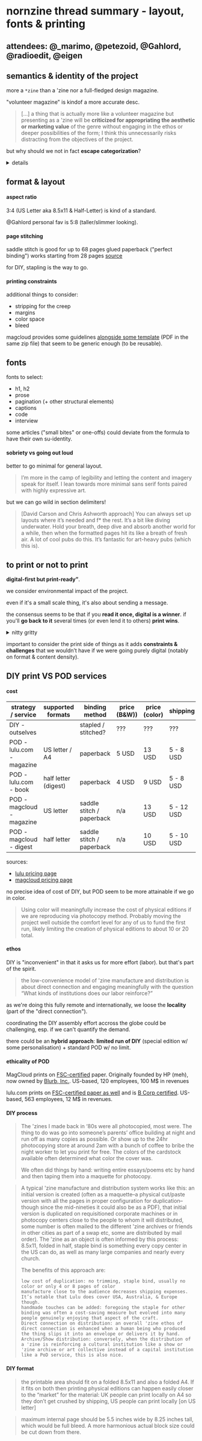 # nornzine thread summary - layout, fonts & printing

## attendees: @_marimo, @petezoid, @Gahlord, @radioedit, @eigen

## semantics & identity of the project

more a `*zine` than a 'zine nor a full-fledged design magazine.

"volunteer magazine" is kindof a more accurate desc.

> […] a thing that is actually more like a volunteer magazine but presenting as a 'zine will be **criticized for appropriating the aesthetic or marketing value** of the genre without engaging in the ethos or deeper possibilities of the form; I think this unnecessarily risks distracting from the objectives of the project.

but why should we not in fact **escape categorization**?

<details>
<summary>details</summary>

> norns itself is multi-faceted and we are polymythical.
> -> shouldn't impose too much of a definite style.
>
> the name of the publication is already non-descript: `~`.
>
> we should still have rules (fonts / perefered colors) to have some sense of **unity**.
</details>


## format & layout

#### aspect ratio

3:4 (US Letter aka 8.5x11 & Half-Letter) is kind of a standard.

@Gahlord personal fav is 5:8 (taller/slimmer looking).


#### page stitching

saddle stitch is good for up to 68 pages
glued paperback ("perfect binding") works starting from 28 pages
[source](https://www.cpcprintpromo.com/saddle-stitch-versus-perfect-bound/)

for DIY, stapling is the way to go.


#### printing constraints

additional things to consider:
- stripping for the creep
- margins
- color space
- bleed

magcloud provides some guidelines [alongside some template](https://www.magcloud.com/create/templates) (PDF in the same zip file) that seem to be generic enough (to be reusable).


## fonts

fonts to select:
- h1, h2
- prose
- pagination (+ other structural elements)
- captions
- code
- interview

some articles ("small bites" or one-offs) could deviate from the formula to have their own su-identity.


#### sobriety vs going out loud

better to go minimal for general layout.

> I’m more in the camp of legibility and letting the content and imagery speak for itself. I lean towards more minimal sans serif fonts paired with highly expressive art.

but we can go wild in section delimiters!

> [David Carson and Chris Ashworth approach]
> You can always set up layouts where it’s needed and f* the rest.
> It’s a bit like diving underwater. Hold your breath, deep dive and absorb another world for a while, then when the formatted pages hit its like a breath of fresh air. A lot of cool pubs do this. It’s fantastic for art-heavy pubs (which this is).


## to print or not to print

**digital-first but print-ready”**.

we consider environmental impact of the project.

even if it's a small scale thing, it's also about sending a message.

the consensus seems to be that if you **read it once, digital is a winner**. if you'll **go back to it** several times (or even lend it to others) **print wins**.

<details>
<summary>nitty gritty</summary>

> brief research on carbon footprints shows that press is not *that* bad (an issue of Nat Geo is [equivalent to driving a car for 3 km](https://www.researchgate.net/publication/225794077_Life_cycle_carbon_footprint_of_the_National_Geographic_magazine)) and that the footprint of digital is often underestimated (notably due to difficulty to estimate the [impact of cloud hosting](https://futurism.com/its-time-to-start-thinking-about-our-digital-carbon-footprint)).
>
> see also:
> - more [detailed analysis from the except.eco thinktank](https://except.eco/nl/knowledge/is-digital-more-environmentally-friendly-than-paper/)
> - [viewpoint](https://www.newscientist.com/lastword/mg24933211-400-is-it-better-for-the-planet-to-read-online-or-in-a-paper-format/) from the author of *How Bad Are Bananas?*
</details>


important to consider the print side of things as it adds **constraints & challenges** that we wouldn’t have if we were going purely digital (notably on format & content density).


## DIY print VS POD services

#### cost

| strategy / service        | supported formats    | binding method            | price (B&W)) | price (color) | shipping   |
|---------------------------|----------------------|---------------------------|--------------|---------------|------------|
| DIY - outselves           |                      | stapled / stitched?       | ???          | ???           | ???        |
| POD - lulu.com - magazine | US letter / A4       | paperback                 | 5 USD        | 13 USD        | 5 - 8 USD  |
| POD - lulu.com - book     | half letter (digest) | paperback                 | 4 USD        | 9 USD         | 5 - 8 USD  |
| POD - magcloud - magazine | US letter            | saddle stitch / paperback | n/a          | 13 USD        | 5 - 12 USD |
| POD - magcloud - digest   | half letter          | saddle stitch / paperback | n/a          | 10 USD        | 5 - 10 USD |

sources:
- [lulu pricing page](https://www.lulu.com/pricing)
- [magcloud pricing page](https://www.magcloud.com/formats/pricingcalculator)

no precise idea of cost of DIY, but POD seem to be more attainable if we go in color.

> Using color will meaningfully increase the cost of physical editions if we are reproducing via photocopy method. Probably moving the project well outside the comfort level for any of us to fund the first run, likely limiting the creation of physical editions to about 10 or 20 total.


#### ethos

DIY is "inconvenient" in that it asks us for more effort (labor). but that's part of the spirit.

> the low-convenience model of 'zine manufacture and distribution is about direct connection and engaging meaningfully with the question “What kinds of institutions does our labor reinforce?”

as we're doing this fully remote and internationally, we loose the **locality** (part of the "direct connection").

coordinating the DIY assembly effort accross the globe could be challenging, esp. if we can't quantify the demand.

there could be an **hybrid approach**: **limited run of DIY** (special edition w/ some personalisation) + standard POD w/ no limit.


#### ethicality of POD

MagCloud prints on [FSC-certified](https://www.magcloud.com/help/faq/item/1002) paper.
Originally founded by HP (meh), now owned by [Blurb, Inc.](https://www.blurb.com/).
US-based, 120 employees, 100 M$ in revenues

lulu.com prints on [FSC-certified paper as well](https://help.lulu.com/en/support/solutions/articles/64000255473-cover-and-interior-paper-stocks) and is [B Corp certified](https://www.bcorporation.net/en-us/find-a-b-corp/company/lulu-press-inc).
US-based, 563 employees, 12 M$ in revenues.


#### DIY process

>The 'zines I made back in ‘80s were all photocopied, most were. The thing to do was go into someone’s parents’ office building at night and run off as many copies as possible. Or show up to the 24hr photocopying store at around 2am with a bunch of coffee to bribe the night worker to let you print for free. The colors of the cardstock available often determined what color the cover was.
>
> We often did things by hand: writing entire essays/poems etc by hand and then taping them into a maquette for photocopy.


> A typical 'zine manufacture and distribution system works like this: an initial version is created (often as a maquette–a physical cut/paste version with all the pages in proper configuration for duplication–though since the mid-nineties it could also be as a PDF), that initial version is duplicated on requisitioned corporate machines or in photocopy centers close to the people to whom it will distributed, some number is often mailed to the different 'zine archives or friends in other cities as part of a swap etc, some are distributed by mail order). The 'zine as an object is often informed by this process: 8.5x11, folded in half, staple bind is something every copy center in the US can do, as well as many large companies and nearly every church.
>
> The benefits of this approach are:
>
>     low cost of duplication: no trimming, staple bind, usually no color or only 4 or 8 pages of color
>     manufacture close to the audience decreases shipping expenses. It’s notable that Lulu does cover USA, Australia, & Europe though.
>     handmade touches can be added: foregoing the staple for other binding was often a cost-saving measure but evolved into many people genuinely enjoying that aspect of the craft.
>     Direct connection on distribution: an overall 'zine ethos of direct connection is enhanced when a human being who produced the thing slips it into an envelope or delivers it by hand.
>     Archive/Show distribution: conversely, when the distribution of a 'zine is reinforcing a cultural institution like a show or 'zine archive or art collective instead of a capital institution like a PoD service, this is also nice.


#### DIY format

> the printable area should fit on a folded 8.5x11 and also a folded A4. If it fits on both then printing physical editions can happen easily closer to the “market” for the material: UK people can print locally on A4 so they don’t get crushed by shipping, US people can print locally [on US letter]

> maximum internal page should be 5.5 inches wide by 8.25 inches tall, which would be full bleed. A more harmonious actual block size could be cut down from there.
